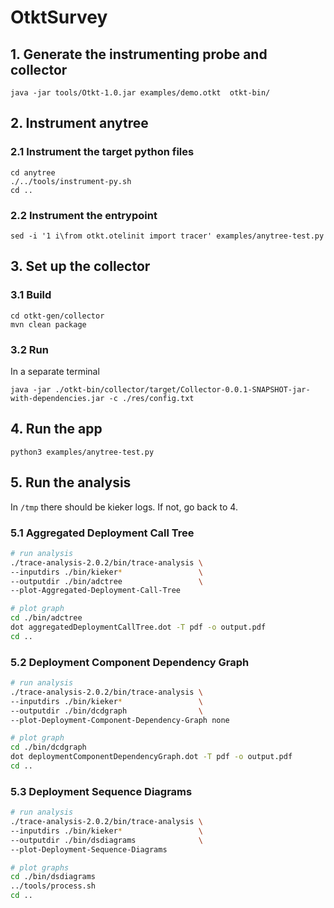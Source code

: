 # OtktSurvey

## 1. Generate the instrumenting probe and collector
```
java -jar tools/Otkt-1.0.jar examples/demo.otkt  otkt-bin/
```

## 2. Instrument anytree

### 2.1 Instrument the target python files
```
cd anytree
./../tools/instrument-py.sh
cd ..
```

### 2.2 Instrument the entrypoint
```
sed -i '1 i\from otkt.otelinit import tracer' examples/anytree-test.py
```

## 3. Set up the collector

### 3.1 Build
```
cd otkt-gen/collector
mvn clean package
```

### 3.2 Run
In a separate terminal
```
java -jar ./otkt-bin/collector/target/Collector-0.0.1-SNAPSHOT-jar-with-dependencies.jar -c ./res/config.txt
```

## 4. Run the app
```
python3 examples/anytree-test.py
```

## 5. Run the analysis
In `/tmp` there should be kieker logs. If not, go back to 4.

### 5.1 Aggregated Deployment Call Tree
```bash
# run analysis
./trace-analysis-2.0.2/bin/trace-analysis \
--inputdirs ./bin/kieker*                 \
--outputdir ./bin/adctree                 \
--plot-Aggregated-Deployment-Call-Tree

# plot graph
cd ./bin/adctree
dot aggregatedDeploymentCallTree.dot -T pdf -o output.pdf
cd ..
```

### 5.2 Deployment Component Dependency Graph
```bash
# run analysis 
./trace-analysis-2.0.2/bin/trace-analysis \
--inputdirs ./bin/kieker*                 \
--outputdir ./bin/dcdgraph                \
--plot-Deployment-Component-Dependency-Graph none

# plot graph
cd ./bin/dcdgraph
dot deploymentComponentDependencyGraph.dot -T pdf -o output.pdf
cd ..
```

### 5.3 Deployment Sequence Diagrams
```bash
# run analysis
./trace-analysis-2.0.2/bin/trace-analysis \
--inputdirs ./bin/kieker*                 \
--outputdir ./bin/dsdiagrams              \
--plot-Deployment-Sequence-Diagrams

# plot graphs
cd ./bin/dsdiagrams
../tools/process.sh
cd ..
```



